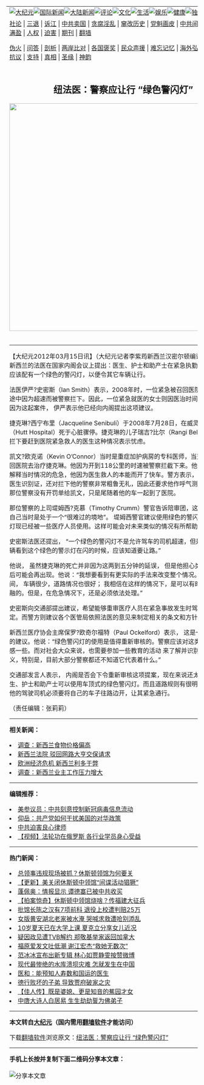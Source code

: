 <a name="1" id="1" target="_blank"></a><span id="1"></span>
<table align=center border="0"><tr><td colspan="2" VALIGN=TOP><a href="https://github.com/lpfeaf3001/djy/blob/master/gb/nsc413.md#1"><img src="https://raw.githubusercontent.com/lpfeaf3001/www/master/t/djy/1.jpg" title="大纪元"></a><a href="https://github.com/lpfeaf3001/djy/blob/master/gb/n24hr.md#1"><img src="https://raw.githubusercontent.com/lpfeaf3001/www/master/t/djy/3.jpg" title="国际新闻"></a><a href="https://github.com/lpfeaf3001/djy/blob/master/gb/nsc413.md#1"><img src="https://raw.githubusercontent.com/lpfeaf3001/www/master/t/djy/4.jpg" title="大陆新闻"></a><a href="https://github.com/lpfeaf3001/djy/blob/master/gb/news392.md#1"><img src="https://raw.githubusercontent.com/lpfeaf3001/www/master/t/djy/5.jpg" title="评论"></a><a href="https://github.com/lpfeaf3001/djy/blob/master/gb/news2007.md#1"><img src="https://raw.githubusercontent.com/lpfeaf3001/www/master/t/djy/6.jpg" title="文化"></a><a href="https://github.com/lpfeaf3001/djy/blob/master/gb/news2008.md#1"><img src="https://raw.githubusercontent.com/lpfeaf3001/www/master/t/djy/7.jpg" title="生活"></a><a href="https://github.com/lpfeaf3001/djy/blob/master/gb/ncyule.md#1"><img src="https://raw.githubusercontent.com/lpfeaf3001/www/master/t/djy/8.jpg" title="娱乐"></a><a href="https://github.com/lpfeaf3001/djy/blob/master/gb/nsc1002.md#1"><img src="https://raw.githubusercontent.com/lpfeaf3001/www/master/t/djy/9.jpg" title="健康"><a href="https://github.com/lpfeaf3001/djy/blob/master/gb/nf6092.md#1"><img src="https://raw.githubusercontent.com/lpfeaf3001/www/master/t/djy/10a.jpg" title="独家"></a><a href="https://github.com/lpfeaf3001/djy/blob/master/gb/nf4514.md#1"><img src="https://raw.githubusercontent.com/lpfeaf3001/www/master/t/djy/12a.jpg" title="头条"></a></td></tr>
<tr><td colspan="2" VALIGN=TOP><a target="_blank" href="https://github.com/lpfeaf3001/djy/blob/master/gb/9p.md#1">社论</a> | <a target="_blank" href="https://github.com/lpfeaf3001/djy/blob/master/gb/nf5657.md#1">三退</a> | <a target="_blank" href="https://github.com/lpfeaf3001/djy/blob/master/gb/nf6124.md#1">诉江</a> | <a target="_blank" href="https://github.com/lpfeaf3001/djy/blob/master/gb/nf1176117.md#1">中共卖国</a> | <a target="_blank" href="https://github.com/lpfeaf3001/djy/blob/master/gb/nf5773.md#1">贪腐淫乱</a> | <a target="_blank" href="https://github.com/lpfeaf3001/djy/blob/master/gb/nf1176115.md#1">窜改历史</a> | <a target="_blank" href="https://github.com/lpfeaf3001/djy/blob/master/gb/nf1176107.md#1">党魁画皮</a> | <a target="_blank" href="https://github.com/lpfeaf3001/djy/blob/master/gb/nf1320400.md#1">中共间谍</a> | <a target="_blank" href="https://github.com/lpfeaf3001/djy/blob/master/gb/nf1176114.md#1">破坏传统</a> | <a target="_blank" href="https://github.com/lpfeaf3001/ntdtv/blob/master/gb/prog447_1.md#1">恶贯满盈</a> | <a target="_blank" href="https://github.com/lpfeaf3001/djy/blob/master/gb/ncid278.md#1">人权</a> | <a target="_blank" href="https://github.com/lpfeaf3001/djy/blob/master/gb/nf1176111.md#1">迫害</a> | <a target="_blank" href="https://gitlab.com/szzdlab/mh-qikan/blob/master/README.md#1">期刊</a> | <a target="_blank" href="https://github.com/lpfeaf3001/www/blob/master/README.md?zsrh#8">翻墙</a></p><p><a target="_blank" href="https://github.com/lpfeaf3001/djy/blob/master/gb/nf5562.md#1">伪火</a> | <a target="_blank" href="https://github.com/lpfeaf3001/djy/blob/master/gb/nf4378.md#1">问答</a> | <a target="_blank" href="https://github.com/lpfeaf3001/djy/blob/master/gb/nf5792.md#1">剖析</a> | <a target="_blank" href="https://github.com/lpfeaf3001/djy/blob/master/gb/nf5735.md#1">两岸比对</a> | <a target="_blank" href="https://github.com/lpfeaf3001/djy/blob/master/gb/nf6119.md#1">各国褒奖</a> | <a target="_blank" href="https://github.com/lpfeaf3001/djy/blob/master/gb/nf6120.md#1">民众声援</a> | <a target="_blank" href="https://github.com/lpfeaf3001/djy/blob/master/gb/nf1188594.md#1">难忘记忆</a> | <a target="_blank" href="https://github.com/lpfeaf3001/djy/blob/master/gb/nf3180.md#1">海外弘传</a> | <a target="_blank" href="https://github.com/lpfeaf3001/djy/blob/master/gb/nf5410.md#1">万人上访</a> | <a target="_blank" href="https://github.com/lpfeaf3001/ntdtv/blob/master/gb/prog1530_1.md#1">和平抗议</a> | <a target="_blank" href="https://github.com/lpfeaf3001/djy/blob/master/gb/nf4386.md#1">支持</a> | <a target="_blank" href="https://github.com/lpfeaf3001/djy/blob/master/gb/nf4389.md#1">真相</a> | <a target="_blank" href="https://github.com/lpfeaf3001/djy/blob/master/gb/nf5790.md#1">圣缘</a> | <a target="_blank" href="https://github.com/lpfeaf3001/djy/blob/master/gb/nf4786.md#1">神韵</a></td></tr>
<tr><td VALIGN=TOP width="626"><h2 align=center>纽法医：警察应让行 “绿色警闪灯”</h2>
<img width="600" src="https://i.epochtimes.com/assets/uploads/2020/07/GettyImages-1227737566-320x200.jpg" />
<h6></h6>
<hr>
	<p>【大纪元2012年03月15日讯】（大纪元记者李紫荺<ahref="https://github.com/lpfeaf3001/djy/blob/master/gb/tag/%E6%96%B0%E8%A5%BF%E5%85%B0.md#1">新西兰</a>汉密尔顿编译报导）一位新西兰的法医在国家内阁会议上提出：医生、护士和助产士在紧急执勤的时候，车上应该配有一个绿色的警闪灯，以便令其它车辆让行。</p>
<p>法医伊严?史密斯（Ian Smith）表示，2008年时，一位紧急被召回医院的医生在返回途中因为超速而被警察拦下。因此，一位紧急就医的女士则因医治时间延误而死亡。因为这起案件， 伊严表示他已经向内阁提出这项建议。</p>
<p>捷克琳?西宁布里（Jacqueline Senibuli）于2008年7月28日，在威灵顿赫特医院（Hutt Hospital）死于心脏骤停。捷克琳的儿子瑞吉?比尔（Rangi Bell）对警察半路拦下要赶到医院紧急救人的医生这种情况表示忧虑。 </p>
<p>凯文?欧克诺（Kevin O&#8217;Connor）当时是重症加护病房的专科医师，当天他被紧急召回医院去治疗捷克琳。他因为开到118公里的时速被警察拦截下来。他试图跟陪审团解释当时情况的危急，他因为医生救人的本能而开了快车。警方表示，他当时没有带医生识别证，还对拦下他的警察非常粗鲁无礼，因此还要求他作呼气测醉检测。当时那位警察没有开罚单给凯文，只是尾随着他的车一起到了医院。</p>
<p>那位警察的上司堤姆西?克慕（Timothy Crumm）警官告诉陪审团，这位医生认为他自己当时是处于一个“很难过的境地”。 堤姆西警官建议使用绿色的警闪灯， 这种警示灯现已经被一些医疗人员使用。这样可能会对未来类似的情况有所帮助。</p>
<p>史密斯法医还提出， “一个绿色的警闪灯不是允许驾车的司机超速，但是当其他的车辆看到这个绿色的警示灯在闪的时候，应该知道要让路。”</p>
<p>他说， 虽然捷克琳的死亡并非因为这两到五分钟的延误， 但是他担心类似的情况以后可能会再出现。他说：“我想要看到有更实际的手法来改变整个情况。清晨的那个时间， 车辆很少，道路情况也很好； 我相信在这样的情况下，是可以有时间与警察通融的。但是，在危急情况下，还是必须依法处理。”</p>
<p>史密斯向交通部提出建议，希望能够重审医疗人员在紧急事故发生时驾车的道路规定。而警方则建议各个医管局依照法医的意见来制定相关的条文和方针。</p>
<p><ahref="https://github.com/lpfeaf3001/djy/blob/master/gb/tag/%E6%96%B0%E8%A5%BF%E5%85%B0.md#1">新西兰</a>医疗协会主席保罗?欧奇尔福特（Paul Ockelford）表示， 这是一项非常有趣的建议。他说：“绿色警闪灯的使用是值得重新审核的。警察应该对这类的事情更加敏感一些。而对社会大众来说，也需要参加一些教育的活动 来了解并识别这个绿灯的意义，特别是，目前大部分警察都还不知道它代表着什么。”</p>
<p>交通部发言人表示， 内阁是否会下令重新审核这项提案，现在来说还太早。但是，医生、护士和助产士可以使用车顶式的绿色警闪灯。而且道路规则有很明显的规定， 其他的驾驶司机必须要将自己的车子往路边开，让其紧急通行。</p>
<p>（责任编辑：张莉莉）</p>
	
<hr>


<strong>相关新闻：</strong>
<li><a href="https://github.com/lpfeaf3001/djy/blob/master/gb/12/2/2/n3500950.md#1">调查：新西兰食物价格偏高</a></li>
<li><a href="https://github.com/lpfeaf3001/djy/blob/master/gb/12/2/3/n3502338.md#1">新西兰法院 驳回网路大亨交保请求</a></li>
<li><a href="https://github.com/lpfeaf3001/djy/blob/master/gb/12/2/7/n3505694.md#1">欧洲经济危机 新西兰利多于弊</a></li>
<li><a href="https://github.com/lpfeaf3001/djy/blob/master/gb/12/2/8/n3506613.md#1">调查：新西兰业主工作压力增大</a></li>
<hr>


<strong>编辑推荐：</strong>
<li><a href="https://github.com/onzhi266/djy/blob/master/gb/20/2/22/n11887949.md#1">美参议员：中共刻意控制新冠病毒信息流动</a></li>
<li><a href="https://github.com/tsiac2612/djy/blob/master/gb/18/6/18/n10492678.md#1" target="_blank">仰岳：共产党如何干扰美国的对华政策</a></li><li><a href="https://github.com/lpfeaf3001/djy/blob/master/gb/9/2/9/n2422991.md?dfh#1" target="_blank">中共迫害良心律师</a></li><li><a href="https://github.com/tsiac2612/djy/blob/master/gb/18/12/23/n10928592.md#1" target="_blank">【视频】法轮功在俄罗斯 各行业学员身心受益</a></li>
<hr>

<strong>热门新闻：</strong>
<li><a href="https://github.com/lpfeaf3001/djy/blob/master/gb/20/7/22/n12276027.md#1">总领事违规现场被抓？休斯顿领馆为何要关</a></li>
<li><a href="https://github.com/lpfeaf3001/djy/blob/master/gb/20/7/22/n12274883.md#1">【更新】美关闭休斯顿中领馆“间谍活动猖獗”</a></li>
<li><a href="https://github.com/lpfeaf3001/djy/blob/master/gb/20/7/23/n12278261.md#1">蓬佩奥：情报显示 谭德塞已被中共收买</a></li>
<li><a href="https://github.com/lpfeaf3001/djy/blob/master/gb/20/7/23/n12276958.md#1">【拍案惊奇】休斯顿中领馆烧啥？传福建大征兵</a></li>
<li><a href="https://github.com/lpfeaf3001/djy/blob/master/gb/20/7/22/n12275403.md#1">批馆长陈之汉有7项前科 退役上校遭判赔25万</a></li>
<li><a href="https://github.com/lpfeaf3001/djy/blob/master/gb/20/7/22/n12276003.md#1">女版黄安湖北老家被水淹 哭喊求救遭呛别添乱</a></li>
<li><a href="https://github.com/lpfeaf3001/djy/blob/master/gb/20/7/22/n12276373.md#1">10岁夏天已在大学上课 夏克立分享女儿近况</a></li>
<li><a href="https://github.com/lpfeaf3001/djy/blob/master/gb/20/7/22/n12276173.md#1">疑因政见遭TVB解约 郑敬基举家返回加拿大</a></li>
<li><a href="https://github.com/lpfeaf3001/djy/blob/master/gb/20/7/22/n12274977.md#1">福原爱发文吐低潮 谢江宏杰“救她无数次”</a></li>
<li><a href="https://github.com/lpfeaf3001/djy/blob/master/gb/20/7/21/n12273390.md#1">范冰冰宣布出新专辑 林心如贾静雯按赞微博</a></li>
<li><a href="https://github.com/lpfeaf3001/djy/blob/master/gb/20/7/20/n12269412.md#1">现代最惨绝的水库溃坝灾难  怎就发生在中国</a></li>
<li><a href="https://github.com/lpfeaf3001/djy/blob/master/gb/20/7/21/n12272881.md#1">医和：能预知人寿数和国运的医生</a></li>
<li><a href="https://github.com/lpfeaf3001/djy/blob/master/gb/20/5/25/n12135940.md#1">德行败坏的子弟  导致贾府破家之灾</a></li>
<li><a href="https://github.com/lpfeaf3001/djy/blob/master/gb/20/7/16/n12261609.md#1">【佳人传】既是婆媳、更是知音的蕉园才女</a></li>
<li><a href="https://github.com/lpfeaf3001/djy/blob/master/gb/20/7/15/n12258297.md#1">中唐大诗人白居易  生生劫劫誓为佛弟子</a></li>
<hr>

<strong>本文转自<a href="https://www.epochtimes.com">大纪元</a>（国内需用<a href="https://github.com/lpfeaf3001/www/blob/master/README.md#8">翻墙软件</a>才能访问）</strong><p>下载<a href="https://github.com/lpfeaf3001/www/blob/master/README.md#8">翻墙软件</a>浏览原文：<a href="https://www.epochtimes.com/gb/12/3/15/n3540590.htm">纽法医：警察应让行 “绿色警闪灯”</a></p><hr>

<strong>手机上长按并复制下面二维码分享本文章：</strong><br><br><img src="http://d1p1.ip.zn2.us/v.php?action=qrcode&url=https://github.com/lpfeaf3001/djy/blob/master/gb/12/3/15/n3540590.md%231" title="分享本文章"></td><td VALIGN=TOP><a href="https://github.com/lpfeaf3001/djy/blob/master/gb/16/1/21/n4622075.md?dfh#1" target="_blank"><img src="https://raw.githubusercontent.com/lpfeaf3001/djy/master/gb/300/wei-f1.jpg" title="中共的伪火骗局"  alt="中共的伪火骗局"></a><br><a href="https://github.com/lpfeaf3001/www/blob/master/README.md?dfh#9" target="_blank"><img src="https://raw.githubusercontent.com/lpfeaf3001/djy/master/gb/300/yong-h.jpg" title="永恒的见证"  alt="永恒的见证"></a><br><a href="https://github.com/lpfeaf3001/djy/blob/master/gb/13/9/29/n3974789.md?dfh#1" target="_blank"><img src="https://raw.githubusercontent.com/lpfeaf3001/djy/master/gb/300/shang-lnz.jpg" title="善良女子被中共投男牢"  alt="善良女子被中共投男牢"></a><br><a href="https://github.com/lpfeaf3001/djy/blob/master/gb/16/3/16/n4663449.md?dfh#1" target="_blank"><img src="https://raw.githubusercontent.com/lpfeaf3001/djy/master/gb/300/huo-z3.jpg" title="警卫目击活摘器官"  alt="警卫目击活摘器官"></a><br><a href="https://github.com/lpfeaf3001/djy/blob/master/gb/16/8/7/n8177641.md?dfh#1" target="_blank"><img src="https://raw.githubusercontent.com/lpfeaf3001/djy/master/gb/300/huo-z4.jpg" title="证人描述活摘恐怖"  alt="证人描述活摘恐怖"></a><br><a href="https://github.com/lpfeaf3001/djy/blob/master/gb/10/4/19/n2881569.md?dfh#1" target="_blank"><img src="https://raw.githubusercontent.com/lpfeaf3001/djy/master/gb/300/huo-z1.jpg" title="揭开活摘器官黑幕"  alt="揭开活摘器官黑幕"></a><br><a href="https://github.com/lpfeaf3001/djy/blob/master/gb/10/11/7/n3077476.md?dfh#1" target="_blank"><img src="https://raw.githubusercontent.com/lpfeaf3001/djy/master/gb/300/ma-ks.jpg" title="马克思的成魔之路"  alt="马克思的成魔之路"></a><br><a href="https://github.com/lpfeaf3001/djy/blob/master/gb/14/6/9/n4173977.md?dfh#1" target="_blank"><img src="https://raw.githubusercontent.com/lpfeaf3001/djy/master/gb/300/chang-zs.jpg" title="藏字石 蕴天机"  alt="藏字石 蕴天机"></a><br><a href="https://github.com/lpfeaf3001/djy/blob/master/gb/18/5/10/n10381511.md?dfh#1" target="_blank"><img src="https://raw.githubusercontent.com/lpfeaf3001/djy/master/gb/300/st1.jpg" title="关注3亿人三退"  alt="关注3亿人三退"></a><br><a href="https://github.com/lpfeaf3001/djy/blob/master/gb/18/3/21/n10237682.md?dfh#1" target="_blank"><img src="https://raw.githubusercontent.com/lpfeaf3001/djy/master/gb/300/jie-t.jpg" title="解体中共复兴中华"  alt="解体中共复兴中华"></a><br><a href="https://github.com/lpfeaf3001/djy/blob/master/gb/9/2/9/n2422991.md?dfh#1" target="_blank"><img src="https://raw.githubusercontent.com/lpfeaf3001/djy/master/gb/300/gao-zs.jpg" title="中共迫害良心律师"  alt="中共迫害良心律师"></a><br><a href="https://github.com/lpfeaf3001/djy/blob/master/gb/18/12/9/n10900044.md?dfh#1" target="_blank"><img src="https://raw.githubusercontent.com/lpfeaf3001/djy/master/gb/300/sj1.jpg" title="303万人举报江泽民"  alt="303万人举报江泽民"></a><br><a href="https://github.com/lpfeaf3001/djy/blob/master/gb/18/8/28/n10672014.md?dfh#1" target="_blank"><img src="https://raw.githubusercontent.com/lpfeaf3001/djy/master/gb/300/sj2.jpg" title="这些官员为何起诉江泽民"  alt="这些官员为何起诉江泽民"></a><br><a href="https://github.com/lpfeaf3001/djy/blob/master/gb/8/12/18/n2367165.md?dfh#1" target="_blank"><img src="https://raw.githubusercontent.com/lpfeaf3001/djy/master/gb/300/liangan.jpg" title="海峡两岸的强烈对比"  alt="海峡两岸的强烈对比"></a><br><a href="https://github.com/lpfeaf3001/djy/blob/master/gb/15/12/10/n4593139.md?dfh#1" target="_blank"><img src="https://raw.githubusercontent.com/lpfeaf3001/djy/master/gb/300/jia-ndzl.jpg" title="加拿大总理的贺信"  alt="加拿大总理的贺信"></a><br><a href="https://github.com/lpfeaf3001/djy/blob/master/gb/11/6/17/n3289382.md?dfh#1" target="_blank"><img src="https://raw.githubusercontent.com/lpfeaf3001/djy/master/gb/300/xiao-wd.jpg" title="探寻真相兼听则明"  alt="探寻真相兼听则明"></a><br><a href="https://github.com/lpfeaf3001/djy/blob/master/gb/18/10/27/n10812623.md?dfh#1" target="_blank"><img src="https://raw.githubusercontent.com/lpfeaf3001/djy/master/gb/300/yindu.jpg" title="印度媒体报道东方"  alt="印度媒体报道东方"></a><br><a href="https://github.com/lpfeaf3001/djy/blob/master/gb/18/6/9/n10469652.md?dfh#1" target="_blank"><img src="https://raw.githubusercontent.com/lpfeaf3001/djy/master/gb/300/xie-j.jpg" title="不一样的海外校园"  alt="不一样的海外校园"></a><br><a href="https://github.com/lpfeaf3001/djy/blob/master/gb/7/4/5/n1669415.md?dfh#1" target="_blank"><img src="https://raw.githubusercontent.com/lpfeaf3001/djy/master/gb/300/li-up.jpg" title="从大师到徒弟的传奇"  alt="从大师到徒弟的传奇"></a><br><a href="https://github.com/lpfeaf3001/djy/blob/master/gb/17/5/26/n9191512.md?dfh#1" target="_blank"><img src="https://raw.githubusercontent.com/lpfeaf3001/djy/master/gb/300/zfl2.jpg" title="亿万人与东方一本奇书"  alt="亿万人与东方一本奇书"></a><br><a href="https://github.com/lpfeaf3001/djy/blob/master/gb/13/11/27/n4020290.md?dfh#1" target="_blank"><img src="https://raw.githubusercontent.com/lpfeaf3001/djy/master/gb/300/zhen-h.jpg" title="大陆见不到的震撼场面"  alt="大陆见不到的震撼场面"></a><br><a href="https://github.com/lpfeaf3001/djy/blob/master/gb/15/7/17/n4482910.md?dfh#1" target="_blank"><img src="https://raw.githubusercontent.com/lpfeaf3001/djy/master/gb/300/dalu-sk.jpg" title="人心向善 大陆当初盛况"  alt="人心向善 大陆当初盛况"></a><br><a href="https://github.com/lpfeaf3001/djy/blob/master/gb/19/1/5/n10955468.md?dfh#1" target="_blank"><img src="https://raw.githubusercontent.com/lpfeaf3001/djy/master/gb/300/zfl1.jpg" title="追寻真理 这书讲什么"  alt="追寻真理 这书讲什么"></a><br><a href="https://github.com/lpfeaf3001/www/blob/master/README.md?dfh#1" target="_blank"><img src="https://raw.githubusercontent.com/lpfeaf3001/djy/master/gb/300/fq1.jpg" title="下载免费翻墙软件"  alt="下载免费翻墙软件"></a><br></td></tr></table>
